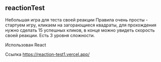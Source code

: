 ## reactionTest

Небольшая игра для теста своей реакции
Правила очень просты - стартуем игру, кликаем на загорающиеся квадраты, для прохождения нужно сделать 15 успешных кликов, в конце можно увидеть скорость своей реакции. Есть 3 уровня сложности.

Использован 
React

Ссылка 
https://reaction-test1.vercel.app/
